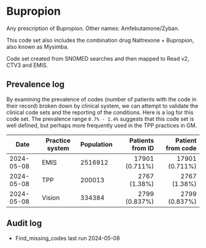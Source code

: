# Bupropion

Any prescription of Bupropion. Other names: Amfebutamone/Zyban.

This code set also includes the combination drug Naltrexone + Bupropion, also known as Mysimba.

Code set created from SNOMED searches and then mapped to Read v2, CTV3 and EMIS.

## Prevalence log

By examining the prevalence of codes (number of patients with the code in their record) broken down by clinical system, we can attempt to validate the clinical code sets and the reporting of the conditions. Here is a log for this code set. The prevalence range `0.7% - 1.4%` suggests that this code set is well defined, but perhaps more frequently used in the TPP practices in GM.

| Date       | Practice system | Population | Patients from ID | Patient from code |
| ---------- | --------------- | ---------- | ---------------: | ----------------: |
| 2024-05-08 | EMIS            | 2516912    |   17901 (0.711%) |    17901 (0.711%) |
| 2024-05-08 | TPP             | 200013     |     2767 (1.38%) |      2767 (1.38%) |
| 2024-05-08 | Vision          | 334384     |    2799 (0.837%) |     2799 (0.837%) |

## Audit log

- Find_missing_codes last run 2024-05-08
